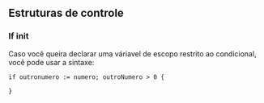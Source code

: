 ## Estruturas de controle

### If init

Caso você queira declarar uma váriavel de escopo restrito ao condicional, você pode usar a sintaxe:

```
if outronumero := numero; outroNumero > 0 {

}
```
